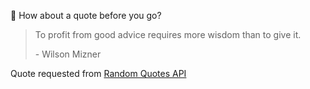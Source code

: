 📣 How about a quote before you go?

> To profit from good advice requires more wisdom than to give it.
>
> <p>- Wilson Mizner</p>

Quote requested from [Random Quotes API](https://github.com/lukePeavey/quotable)
